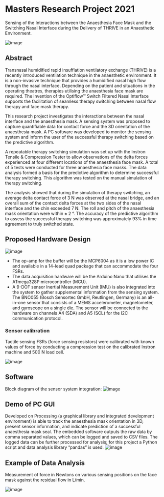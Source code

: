 # Masters Research Project 2021
Sensing of the Interactions between the Anaesthesia Face Mask and the Switching Nasal Interface during the Delivery of THRIVE in an Anaesthetic Environment.

![image](https://github.com/yuneychonlee/masters-project/assets/170559075/6606923e-7461-4d9d-a93b-55728af015ba)

## Abstract
Transnasal humidified rapid insufflation ventilatory exchange (THRIVE) is a recently introduced
ventilation technique in the anaesthetic environment. It is a non-invasive technique that provides
a humidified nasal high flow through the nasal interface. Depending on the patient and situations
in the operating theatres, therapies utilising the anaesthesia face mask are required. The invention
of the Optiflow™ Switch Filtered Nasal Interface supports the facilitation of seamless therapy
switching between nasal flow therapy and face mask therapy.

This research project investigates the interactions between the nasal interface and the anaesthesia
mask. A sensing system was proposed to capture quantifiable data for contact force and the 3D
orientation of the anaesthesia mask. A PC software was developed to monitor the sensing system
and inform the user of the successful therapy switching based on the predictive algorithm.

A repeatable therapy switching simulation was set up with the Instron Tensile & Compression
Tester to allow observations of the delta forces experienced at four different locations of the
anaesthesia face mask. A total of 5 tests were conducted for three anaesthesia face masks. The data
analysis formed a basis for the predictive algorithm to determine successful therapy switching.
This algorithm was tested on the manual simulation of therapy switching.

The analysis showed that during the simulation of therapy switching, an average delta contact force
of 3 N was observed at the nasal bridge, and an overall sum of the contact delta forces at the two
sides of the nasal interface and the chin exceeded 7 N. The roll and pitch of the anaesthesia mask
orientation were within ± 2 °. The accuracy of the predictive algorithm to assess the successful
therapy switching was approximately 93% in time agreement to truly switched state.

## Proposed Hardware Design
![image](https://github.com/yuneychonlee/masters-project/assets/170559075/2d91e6e6-7ba9-4a75-bfc6-307383cdab9e)
- The op-amp for the buffer will be the MCP6004 as it is a low power IC and available in a 14-lead quad package that can accommodate the four FSRs.
- The data acquisition hardware will be the Arduino Nano that utilises the ATmega328P microcontroller (MCU).
- A 9-DOF sensor Inertial Measurement Unit (IMU) is also integrated into the system to gather supplemental information from the sensing system. The BNO055 (Bosch Sensortec GmbH, Reutlingen, Germany) is an all-in-one sensor that consists of a MEMS accelerometer, magnetometer, and gyroscope on a single die. The sensor will be connected to the hardware on channels A4 (SDA) and A5 (SCL) for the I2C communication protocol.

### Sensor calibration
Tactile sensing FSRs (force sensing resistors) were calibrated with known values of force by conducting a compression test on the calibrated Instron machine and 500 N load cell.

![image](https://github.com/yuneychonlee/masters-project/assets/170559075/7ede73d0-994e-49b9-83ce-9867d266d591)

## Software
Block diagram of the sensor system integration:
![image](https://github.com/yuneychonlee/masters-project/assets/170559075/53c7ddc2-6f64-479d-881f-5c0727782cf9)

## Demo of PC GUI
Developed on Processing (a graphical library and integrated development environment) is able to track the anaesthesia mask orientation in 3D, present sensor information, and indicate prediction of a successful anaesthesia mask seal. The embedded software outputs the raw data by comma separated values, which can be logged and saved to CSV files. The logged data can be further processed for analysis; for this project a Python script and data analysis library “pandas” is used.
![image](https://github.com/yuneychonlee/masters-project/assets/170559075/88a3bc6b-7041-4bf5-aacd-25473286caa3)

## Example of Data Analysis
Measurement of force in Newtons on various sensing positions on the face mask against the residual flow in L/min.

![image](https://github.com/yuneychonlee/masters-project/assets/170559075/a351d76b-d69e-4ed1-a4f0-cef181397223)

